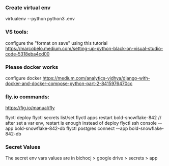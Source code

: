 ### Create virtual env
virtualenv --python python3 .env


### VS tools:
configure the "format on save" using this tutorial https://marcobelo.medium.com/setting-up-python-black-on-visual-studio-code-5318eba4cd00

### Please docker works
configure docker
https://medium.com/analytics-vidhya/django-with-docker-and-docker-compose-python-part-2-8415976470cc


### fly.io commands:

https://fig.io/manual/fly

flyctl deploy
flyctl secrets list/set
flyctl apps restart bold-snowflake-842  // after set a var env, restart is enough instead of deploy
flyctl ssh console --app bold-snowflake-842-db
flyctl postgres connect --app bold-snowflake-842-db

### Secret Values
The secret env vars values are in bichocj > google drive > secrets > app